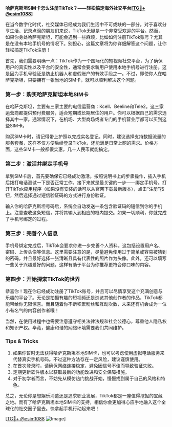 **哈萨克斯坦SIM卡怎么注册TikTok？——轻松搞定海外社交平台[[TG💪+ @esim1088](https://t.me/s/esim1088)]**

在当今数字化时代，社交媒体已经成为我们生活中不可或缺的一部分。对于喜欢分享生活、记录点滴的朋友们来说，TikTok无疑是一个非常受欢迎的平台。然而，如果你身处哈萨克斯坦，可能会遇到一些麻烦，比如如何注册TikTok账号？尤其是在没有本地手机号的情况下。别担心，这篇文章将为你详细解答这个问题，让你轻松搞定TikTok注册！

首先，我们需要明确一点：TikTok作为一个国际化的短视频社交平台，为了确保用户的真实性以及平台的安全性，通常会要求新用户使用本地手机号进行注册。这是因为手机号验证是防止机器人和虚假账户的有效手段之一。不过，即使你人在哈萨克斯坦，只要拥有一张当地的SIM卡，就可以顺利解决这个问题。

### **第一步：购买哈萨克斯坦本地SIM卡**

在哈萨克斯坦，主要有三家主要的电信运营商：Kcell、Beeline和Tele2。这三家运营商都提供预付费服务，适合短期或长期居住的用户。你可以根据自己的需求选择其中一家。通常情况下，在机场、大型商场或者专门的手机营业厅都可以买到这些SIM卡。

购买SIM卡时，请记得带上护照以完成实名登记。同时，建议选择支持数据流量的服务套餐，这样不仅方便后续登录TikTok，还能满足日常上网的需求。价格方面，这些SIM卡一般都很实惠，几十人民币就能搞定。

### **第二步：激活并绑定手机号**

拿到SIM卡后，首先要确保它已经成功激活。按照说明书上的步骤操作，插入手机后拨打电话测试一下是否正常工作。接下来就是最关键的一步——绑定手机号。打开TikTok应用程序（如果没有安装的话可以从官网下载最新版本），点击“注册”按钮，然后选择通过短信验证码的方式进行身份验证。

输入你的哈萨克斯坦号码后，系统会自动发送一条包含验证码的短信到你的手机上。注意查收这条短信，并将其输入到相应的框内提交。如果一切顺利，你就完成了手机号绑定的过程。

### **第三步：完善个人信息**

手机号绑定完成后，TikTok会要求你进一步完善个人资料。这包括设置用户名、密码、上传头像等信息。这里需要注意的是，尽量避免使用过于简单或容易被猜到的密码，并且最好选择一张清晰且具有代表性的照片作为头像。此外，还可以填写一些关于兴趣爱好的问题，这样有助于平台为你推荐更符合你口味的内容。

### **第四步：开始探索TikTok的世界**

恭喜你！现在你已经成功注册了TikTok账号，并且可以尽情享受这个充满创意与乐趣的平台了。无论是拍摄有趣的短视频还是浏览其他创作者的作品，TikTok都能带给你无限惊喜。而且随着你不断积累粉丝和互动次数，未来还有机会成为一位小有名气的内容创作者哦！

当然，在使用过程中也需要注意遵守相关法律法规和社会公德心，尊重他人隐私权和知识产权。毕竟，健康和谐的网络环境需要我们共同维护。

### **Tips & Tricks**

1. 如果你暂时无法获得哈萨克斯坦本地SIM卡，也可以考虑使用虚拟电话服务来代替真实手机号码。不过这种方法存在一定风险，建议谨慎使用。
2. 在首次登录时，请确保网络连接稳定，避免因信号不佳而导致验证失败。
3. 定期更新软件版本以获取最新的功能改进和安全保障措施。
4. 对于初学者而言，不妨先从模仿热门挑战开始，慢慢找到属于自己的风格和特色。

总之，无论你是想娱乐消遣还是追求职业发展，TikTok都是一座值得挖掘的宝藏之地。而有了哈萨克斯坦本地SIM卡的支持，相信你会更加得心应手地融入这个全球化的社交圈子里去。快拿起手机行动起来吧！

[[TG💪+ @esim1088](https://t.me/s/esim1088) ![Image](https://i.postimg.cc/4NQfJmqS/Snipaste-2025-05-13-00-14-12.png)]